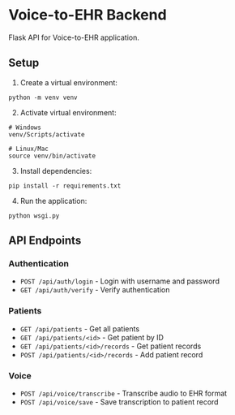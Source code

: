 # Voice-to-EHR Backend

Flask API for Voice-to-EHR application.

## Setup

1. Create a virtual environment:
```
python -m venv venv
```

2. Activate virtual environment:
```
# Windows
venv/Scripts/activate

# Linux/Mac
source venv/bin/activate
```

3. Install dependencies:
```
pip install -r requirements.txt
```

4. Run the application:
```
python wsgi.py
```

## API Endpoints

### Authentication
- `POST /api/auth/login` - Login with username and password
- `GET /api/auth/verify` - Verify authentication

### Patients
- `GET /api/patients` - Get all patients
- `GET /api/patients/<id>` - Get patient by ID
- `GET /api/patients/<id>/records` - Get patient records
- `POST /api/patients/<id>/records` - Add patient record

### Voice
- `POST /api/voice/transcribe` - Transcribe audio to EHR format
- `POST /api/voice/save` - Save transcription to patient record 